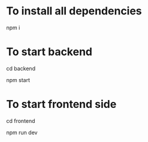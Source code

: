 # To install all dependencies
npm i 

# To start backend
cd backend

npm start


# To start frontend side 
cd frontend

npm run dev
